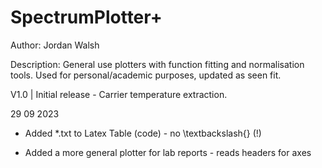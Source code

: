 # SpectrumPlotter+
Author: Jordan Walsh

Description: General use plotters with function fitting and normalisation tools. Used for personal/academic purposes, updated as seen fit.

V1.0 | Initial release - Carrier temperature extraction.

29 09 2023

- Added *.txt to Latex Table (code) - no \textbackslash{} (!)

- Added a more general plotter for lab reports - reads headers for axes
